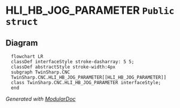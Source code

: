# HLI_HB_JOG_PARAMETER `Public struct`

## Diagram
```mermaid
  flowchart LR
  classDef interfaceStyle stroke-dasharray: 5 5;
  classDef abstractStyle stroke-width:4px
  subgraph TwinSharp.CNC
  TwinSharp.CNC.HLI_HB_JOG_PARAMETER[[HLI_HB_JOG_PARAMETER]]
  class TwinSharp.CNC.HLI_HB_JOG_PARAMETER interfaceStyle;
  end
```

*Generated with* [*ModularDoc*](https://github.com/hailstorm75/ModularDoc)
